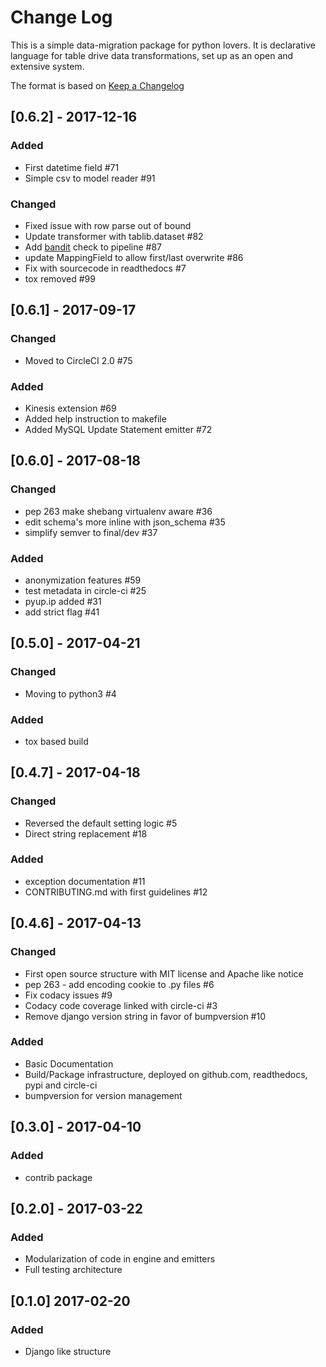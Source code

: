 # Change Log
This is a simple data-migration package for python lovers. It is declarative language for table drive data transformations, set up as an open and extensive system.

The format is based on [Keep a Changelog](http://keepachangelog.com/)

## [0.6.2] - 2017-12-16
### Added
- First datetime field #71
- Simple csv to model reader #91

### Changed
- Fixed issue with row parse out of bound
- Update transformer with tablib.dataset #82
- Add [bandit](https://pypi.python.org/pypi/bandit) check to pipeline #87
- update MappingField to allow first/last overwrite #86
- Fix with sourcecode in readthedocs #7
- tox removed #99


## [0.6.1] - 2017-09-17
### Changed
- Moved to CircleCI 2.0  #75

### Added
- Kinesis extension #69
- Added help instruction to makefile
- Added MySQL Update Statement emitter #72


## [0.6.0] - 2017-08-18
### Changed
- pep 263 make shebang virtualenv aware #36
- edit schema's more inline with json_schema #35
- simplify semver to final/dev #37

### Added
- anonymization features #59
- test metadata in circle-ci #25
- pyup.ip added #31
- add strict flag #41


## [0.5.0] - 2017-04-21
### Changed
- Moving to python3 #4

### Added
- tox based build


## [0.4.7] - 2017-04-18
### Changed
- Reversed the default setting logic #5
- Direct string replacement #18

### Added
- exception documentation #11
- CONTRIBUTING.md with first guidelines #12


## [0.4.6] - 2017-04-13
### Changed
- First open source structure with MIT license and Apache like notice
- pep 263 - add encoding cookie to .py files #6
- Fix codacy issues #9
- Codacy code coverage linked with circle-ci #3
- Remove django version string in favor of bumpversion #10

### Added
- Basic Documentation
- Build/Package infrastructure, deployed on github.com, readthedocs, pypi and circle-ci
- bumpversion for version management

## [0.3.0] - 2017-04-10
### Added
- contrib package

## [0.2.0] - 2017-03-22
### Added
- Modularization of code in engine and emitters
- Full testing architecture

## [0.1.0] 2017-02-20
### Added
- Django like structure
